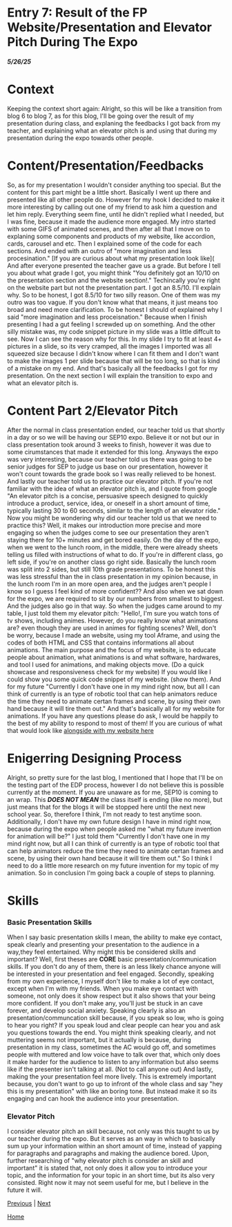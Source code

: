 # Entry 7: Result of the FP Website/Presentation and Elevator Pitch During The Expo
##### 5/26/25
# Context
Keeping the context short again: Alright, so this will be like a transition from blog 6 to blog 7, as for this blog, I'll be going over the result of my presentation during class, and explaning the feedbacks I got back from my teacher, and explaining what an elevator pitch is and using that during my presentation during the expo towards other people.
# Content/Presentation/Feedbacks
So, as for my presentation I wouldn't consider anything too special. But the content for this part might be a little short. Basically I went up there and presented like all other people do. However for my hook I decided to make it more interesting by calling out one of my friend to ask him a question and let him reply. Everything seem fine, until he didn't replied what I needed, but I was fine, because it made the audience more engaged. My intro started with some GIFS of animated scenes, and then after all that I move on to explaning some components and products of my website, like accordion, cards, carousel and etc. Then I explained some of the code for each sections. And ended with an outro of "more imagination and less procesination." [If you are curious about what my presentation look like]( And after everyone presented the teacher gave us a grade. But before I tell you about what grade I got, you might think "You definitely got an 10/10 on the presentation section and the website section!." Techincally you're right on the website part but not the presentation part. I got an 8.5/10. I'll explain why. So to be honest, I got 8.5/10 for two silly reason. One of them was my outro was too vague. If you don't know what that means, it just means too broad and need more clarification. To be honest I should of explained why I said "more imagination and less proceisnation." Because when I finish presenting I had a gut feeling I screwded up on something. And the other silly mistake was, my code snippet picture in my slide was a little diffcult to see. Now I can see the reason why for this. In my slide I try to fit at least 4+ pictures in a slide, so its very cramped, all the images I imported was all squeezed size because I didn't know where I can fit them and I don't want to make the images 1 per slide because that will be too long, so that is kind of a mistake on my end. And that's basically all the feedbacks I got for my presentation. On the next section I will explain the transition to expo and what an elevator pitch is.
# Content Part 2/Elevator Pitch
After the normal in class presentation ended, our teacher told us that shortly in a day or so we will be having our SEP10 expo. Believe it or not but our in class presentation took around 3 weeks to finish, however it was due to some cirumstances that made it extended for this long. Anyways the expo was very interesting, because our teacher told us there was going to be senior judges for SEP to judge us base on our presentation, however it won't count towards the grade book so I was really relieved to be honest. And lastly our teacher told us to practice our elevator pitch. If you're not familiar with the idea of what an elevator pitch is,
and I quote from google "An elevator pitch is a concise, persuasive speech designed to quickly introduce a product, service, idea, or oneself in a short amount of time, typically lasting 30 to 60 seconds, similar to the length of an elevator ride." Now you might be wondering why did our teacher told us that we need to practice this? Well, it makes our introduction more precise and more engaging so when the judges come to see our presentation they aren't staying there for 10+ minutes and get bored easily. On the day of the expo, when we went to the lunch room, in the middle, there were already sheets telling us filled with instructions of what to do. If you're in different class, go left side, if you're on another class go right side. Basically the lunch room was split into 2 sides, but still 10th grade presentations. To be honest this was less stressful than the in class presentation in my opinion because, in the lunch room I'm in an more open area, and the judges aren't people I know so I guess I feel kind of more confident?? And also when we sat down for the expo, we are required to sit by our numbers from smallest to biggest. And the judges also go in that way. So when the judges came around to my table, I just told them my elevator pitch: "Hello!, I'm sure you watch tons of tv shows, including animes. However, do you really know what animations are? even though they are used in animes for fighting scenes? Well, don't be worry, because I made an website, using my tool Aframe, and using the codes of both HTML and CSS that contains informations all about animations. The main purpose and the focus of my website, is to educate people about animation, what animations is and what software, hardwares, and tool I used for animations, and making objects move. (Do a quick showcase and responsiveness check for my website) If you would like I could show you some quick code snippet of my website. (show them).  And for my future "Currently I don't have one in my mind right now, but all I can think of currently is an type of robotic tool that can help animators reduce the time they need to animate certan frames and scene, by using their own hand because it will tire them out." And that's basically all for my website for animations. If you have any questions please do ask, I would be happily to the best of my ability to respond to most of them! If you are curious of what that would look like [alongside with my website here](https://xinyuc8645.github.io/sep10-freedom-project/?authuser=0) 
# Enigerring Designing Process
Alright, so pretty sure for the last blog, I mentioned that I hope that I'll be on the testing part of the EDP process, however I do not believe this is possible currently at the moment. If you are unaware as for me, SEP10 is coming to an wrap. This <strong><em>DOES NOT MEAN</strong></em> the class itself is ending (like no more), but just means that for the blogs it will be stopped here until the next new school year. So, therefore I think, I'm not ready to test anytime soon. Additionally, I don't have my own future design I have in mind right now, because during the expo when people asked me "what my future invention for animation will be?" I just told them "Currently I don't have one in my mind right now, but all I can think of currently is an type of robotic tool that can help animators reduce the time they need to animate certan frames and scene, by using their own hand because it will tire them out." So I think I need to do a little more research on my future invention for my topic of my animation. So in conclusion I'm going back a couple of steps to planning.

# Skills
### Basic Presentation Skills
When I say basic presentation skills I mean, the ability to make eye contact, speak clearly and presenting your presentation to the audience in a way,they feel entertained. Why might this be considered skills and important? Well, first theses are <strong>CORE</strong> basic presentation/communication skills. If you don't do any of them, there is an less likely chance anyone will be interested in your presentation and feel engaged. Secondly, speaking from my own experience, I myself don't like to make a lot of eye contact, except when I'm with my friends. When you make eye contact with someone, not only does it show respect but it also shows that your being more confident. If you don't make any, you'll just be stuck in an cave forever, and develop social anxiety. Speaking clearly is also an presentation/communcation skill because, if you speak so low, who is going to hear you right? If you speak loud and clear people can hear you and ask you questions towards the end. You might think speaking clearly, and not muttering seems not important, but it actually is because, during presentation in my class, sometimes the AC would go off, and sometimes people with muttered and low voice have to talk over that, which only does it make harder for the audience to listen to any information but also seems like if the presenter isn't talking at all. (Not to call anyone out) And lastly, making the your presentation feel more lively. This is extremely important because, you don't want to go up to infront of the whole class and say "hey this is my presentation" with like an boring tone. But instead make it so its engaging and can hook the audience into your presentation.
### Elevator Pitch
I consider elevator pitch an skill because, not only was this taught to us by our teacher during the expo. But it serves as an way in which to basically sum up your information within an short amount of time, instead of yapping for paragraphs and paragraphs and making the audience bored. Upon, further researching of "why elevator pitch is consider an skill and important" it is stated that, not only does it allow you to introduce your topic, and the information for your topic in an short time, but its also very consisted. Right now it may not seem useful for me, but I believe in the future it will.



[Previous](entry06.md) | [Next](entry08.md)

[Home](../README.md)
